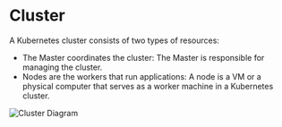 # Cluster

A Kubernetes cluster consists of two types of resources:

- The Master coordinates the cluster: The Master is responsible for managing the cluster. 
- Nodes are the workers that run applications: A node is a VM or a physical computer that serves as a worker machine in a Kubernetes cluster.

![Cluster Diagram](https://d33wubrfki0l68.cloudfront.net/99d9808dcbf2880a996ed50d308a186b5900cec9/40b94/docs/tutorials/kubernetes-basics/public/images/module_01_cluster.svg)
